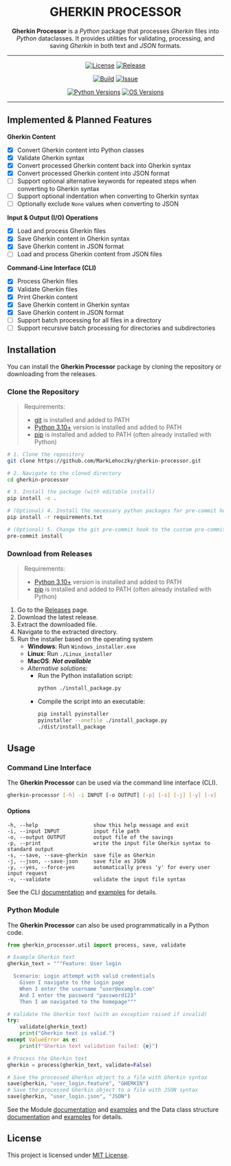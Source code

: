 <div align="center">

# GHERKIN PROCESSOR

**Gherkin Processor** is a *Python* package that processes *Gherkin* files into *Python* dataclasses. It provides utilities for validating, processing, and saving *Gherkin* in both text and *JSON* formats.

---

[![License][license-badge]][license-link]
[![Release][release-badge]][release-link]

[![Build][build-badge]][build-link]
[![Issue][issue-badge]][issue-link]

[![Python Versions][python-badge]](#)
[![OS Versions][os-badge]](#)

---

</div>

## Implemented & Planned Features

**Gherkin Content**

- [x] Convert Gherkin content into Python classes
- [x] Validate Gherkin syntax
- [x] Convert processed Gherkin content back into Gherkin syntax
- [x] Convert processed Gherkin content into JSON format
- [ ] Support optional alternative keywords for repeated steps when converting to Gherkin syntax
- [ ] Support optional indentation when converting to Gherkin syntax
- [ ] Optionally exclude `None` values when converting to JSON

**Input & Output (I/O) Operations**

- [x] Load and process Gherkin files
- [x] Save Gherkin content in Gherkin syntax
- [x] Save Gherkin content in JSON format
- [ ] Load and process Gherkin content from JSON files

**Command-Line Interface (CLI)**

- [x] Process Gherkin files
- [x] Validate Gherkin files
- [x] Print Gherkin content
- [x] Save Gherkin content in Gherkin syntax
- [x] Save Gherkin content in JSON format
- [ ] Support batch processing for all files in a directory
- [ ] Support recursive batch processing for directories and subdirectories

## Installation

You can install the **Gherkin Processor** package by cloning the repository or downloading from the releases.

### Clone the Repository

> Requirements:
> - [git](https://git-scm.com/downloads) is installed and added to PATH
> - [Python 3.10+](https://www.python.org/downloads/) version is installed and added to PATH
> - [pip](https://pypi.org/project/pip/) is installed and added to PATH (often already installed with Python)

```sh
# 1. Clone the repository
git clone https://github.com/MarkLehoczky/gherkin-processor.git

# 2. Navigate to the cloned directory
cd gherkin-processor

# 3. Install the package (with editable install)
pip install -e .

# (Optional) 4. Install the necessary python packages for pre-commit hook
pip install -r requirements.txt

# (Optional) 5. Change the git pre-commit hook to the custom pre-commit configuration
pre-commit install
```

### Download from Releases

> Requirements:
> - [Python 3.10+](https://www.python.org/downloads/) version is installed and added to PATH
> - [pip](https://pypi.org/project/pip/) is installed and added to PATH (often already installed with Python)

1. Go to the [Releases](https://github.com/MarkLehoczky/gherkin-processor/releases) page.
2. Download the latest release.
3. Extract the downloaded file.
4. Navigate to the extracted directory.
5. Run the installer based on the operating system
    - **Windows**: Run `Windows_installer.exe`
    - **Linux**: Run `./Linux_installer`
    - **MacOS**: ***Not available***
    - *Alternative solutions:*
        - Run the Python installation script:
          ```sh
          python ./install_package.py
          ```
        - Compile the script into an executable:
          ```sh
          pip install pyinstaller
          pyinstaller --onefile ./install_package.py
          ./dist/install_package
          ```

## Usage

### Command Line Interface

The **Gherkin Processor** can be used via the command line interface (CLI).

```sh
gherkin-processor [-h] -i INPUT [-o OUTPUT] [-p] [-s] [-j] [-y] [-v]
```

#### Options

```text
-h, --help                  show this help message and exit
-i, --input INPUT           input file path
-o, --output OUTPUT         output file of the savings
-p, --print                 write the input file Gherkin syntax to standard output
-s, --save, --save-gherkin  save file as Gherkin
-j, --json, --save-json     save file as JSON
-y, --yes, --force-yes      automatically press 'y' for every user input request
-v, --validate              validate the input file syntax
```

See the CLI [documentation](docs/cli.md) and [examples](examples/cli.ipynb) for details.

### Python Module

The **Gherkin Processor** can also be used programmatically in a Python code.

```python
from gherkin_processor.util import process, save, validate

# Example Gherkin text
gherkin_text = """Feature: User login

  Scenario: Login attempt with valid credentials
    Given I navigate to the login page
    When I enter the username "user@example.com"
    And I enter the password "password123"
    Then I am navigated to the homepage"""

# Validate the Gherkin text (with an exception raised if invalid)
try:
    validate(gherkin_text)
    print("Gherkin text is valid.")
except ValueError as e:
    print(f"Gherkin text validation failed: {e}")

# Process the Gherkin text
gherkin = process(gherkin_text, validate=False)

# Save the processed Gherkin object to a file with Gherkin syntax
save(gherkin, "user_login.feature", "GHERKIN")
# Save the processed Gherkin object to a file with JSON syntax
save(gherkin, "user_login.json", "JSON")
```

See the Module [documentation](docs/modules.md) and [examples](examples/modules.ipynb) and the Data class structure [documentation](docs/classes.md) and [examples](examples/classes.ipynb) for details.

## License

This project is licensed under [MIT License](LICENSE).

[license-link]:  https://github.com/MarkLehoczky/gherkin-processor/blob/main/LICENSE
[release-link]:  https://github.com/MarkLehoczky/gherkin-processor/releases
[build-link]:https://github.com/MarkLehoczky/gherkin-processor/actions
[issue-link]:   https://github.com/MarkLehoczky/gherkin-processor/issues

[license-badge]: https://img.shields.io/github/license/marklehoczky/gherkin-processor?style=for-the-badge&color=success
[release-badge]: https://img.shields.io/github/v/release/marklehoczky/gherkin-processor?include_prereleases&sort=date&display_name=tag&style=for-the-badge&color=success
[build-badge]:   https://img.shields.io/github/actions/workflow/status/marklehoczky/gherkin-processor/ci_main.yml?style=for-the-badge
[issue-badge]:  https://img.shields.io/github/issues/marklehoczky/gherkin-processor?style=for-the-badge
[python-badge]:  https://img.shields.io/badge/Python-3.10_%7C_latest-blue?style=for-the-badge
[os-badge]:  https://img.shields.io/badge/OS-Windows_%7C_Linux_%7C_MacOS-blue?style=for-the-badge
